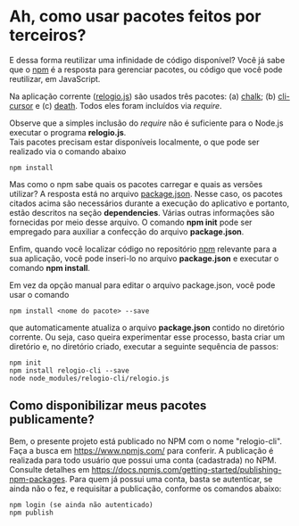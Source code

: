 # Ah, como usar pacotes feitos por terceiros?

E dessa forma reutilizar uma infinidade de código disponível?
Você já sabe que o [npm](https://www.npmjs.com/) é a resposta para
gerenciar pacotes, ou código que você pode reutilizar, em JavaScript. 

Na aplicação corrente 
([relogio.js](https://github.com/kyriosdata/js/blob/master/ambientacao/pacote/relogio.js)) 
são usados três pacotes: (a) [chalk](https://www.npmjs.com/package/chalk);
(b) [cli-cursor](https://www.npmjs.com/package/cli-cursor) e
(c) [death](https://www.npmjs.com/package/death). Todos eles foram
incluídos via *require*. 

Observe que a simples inclusão do *require* não é suficiente
para o Node.js executar o programa **relogio.js**.  
Tais pacotes precisam estar disponíveis localmente, o que pode
ser realizado via o comando abaixo

```
npm install
```

Mas como o npm sabe quais os pacotes carregar e quais as versões
utilizar? A resposta está no arquivo 
[package.json](https://github.com/kyriosdata/js/blob/master/ambientacao/pacote/package.json). 
Nesse caso, os pacotes citados acima são necessários durante a execução do
aplicativo e portanto, estão descritos na seção **dependencies**.
Várias outras informações são fornecidas por meio desse arquivo. O comando
**npm init** pode ser empregado para auxiliar a confecção do arquivo 
**package.json**.

Enfim, quando você localizar código no repositório [npm](https://www.npmjs.com/) 
relevante para a sua aplicação, você pode inseri-lo no arquivo 
**package.json** e executar o comando **npm install**. 

Em vez da opção manual para editar o arquivo package.json, você pode
usar o comando 

```
npm install <nome do pacote> --save
```

que automaticamente atualiza o arquivo **package.json** contido no diretório
corrente. Ou seja, caso queira experimentar esse processo, basta criar um diretório e, no diretório
criado, executar a seguinte sequência de passos:
```
npm init
npm install relogio-cli --save
node node_modules/relogio-cli/relogio.js
```

## Como disponibilizar meus pacotes publicamente?
Bem, o presente projeto está publicado no NPM com o nome "relogio-cli". 
Faça a busca em https://www.npmjs.com/ para conferir. A publicação é realizada
para todo usuário que possui uma conta (cadastrada) no NPM. Consulte detalhes
em https://docs.npmjs.com/getting-started/publishing-npm-packages. Para quem
já possui uma conta, basta se autenticar, se ainda não o fez, 
e requisitar a publicação, conforme os comandos abaixo:

```
npm login (se ainda não autenticado)
npm publish
```
